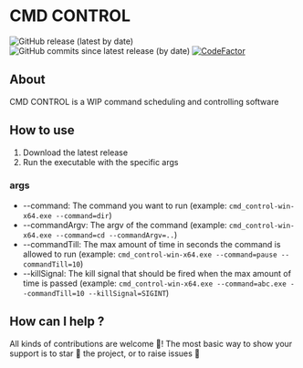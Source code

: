 # CMD CONTROL
![GitHub release (latest by date)](https://img.shields.io/github/v/release/tarithj/cmd_control)
![GitHub commits since latest release (by date)](https://img.shields.io/github/commits-since/tarithj/cmd_control/latest/main)
[![CodeFactor](https://www.codefactor.io/repository/github/tarithj/cmd_control/badge/master)](https://www.codefactor.io/repository/github/tarithj/cmd_control/overview/master)

## About
CMD CONTROL is a WIP command scheduling and controlling software

## How to use
1. Download the latest release
2. Run the executable with the specific args
### args
* --command: The command you want to run (example: ``cmd_control-win-x64.exe --command=dir``)
* --commandArgv: The argv of the command (example: ``cmd_control-win-x64.exe --command=cd --commandArgv=..``)
* --commandTill: The max amount of time in seconds the command is allowed to run (example: ``cmd_control-win-x64.exe --command=pause --commandTill=10``)
* --killSignal: The kill signal that should be fired when the max amount of time is passed (example: ``cmd_control-win-x64.exe --command=abc.exe --commandTill=10 --killSignal=SIGINT``)
## How can I help ?
All kinds of contributions are welcome 🙌! The most basic way to show your support is to star 🌟 the project, or to raise issues 💬
